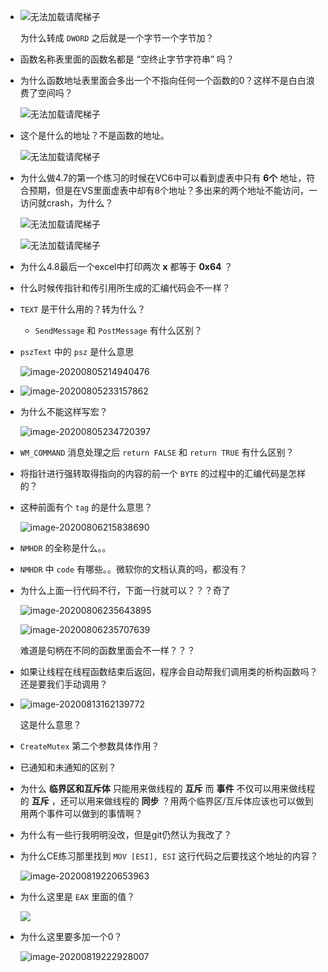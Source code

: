 + ![无法加载请爬梯子](https://raw.githubusercontent.com/smallzhong/picgo-pic-bed/master/20200706155849.png)

  为什么转成 `DWORD` 之后就是一个字节一个字节加？

+ 函数名称表里面的函数名都是 “空终止字节字符串” 吗？

+ 为什么函数地址表里面会多出一个不指向任何一个函数的0？这样不是白白浪费了空间吗？

  ![无法加载请爬梯子](https://raw.githubusercontent.com/smallzhong/picgo-pic-bed/master/20200709180637.png)

+ 这个是什么的地址？不是函数的地址。

  ![无法加载请爬梯子](https://raw.githubusercontent.com/smallzhong/picgo-pic-bed/master/20200716193431.png)

+ 为什么做4.7的第一个练习的时候在VC6中可以看到虚表中只有 **6个** 地址，符合预期，但是在VS里面虚表中却有8个地址？多出来的两个地址不能访问，一访问就crash，为什么？

  ![无法加载请爬梯子](https://raw.githubusercontent.com/smallzhong/picgo-pic-bed/master/20200721143105.png)

  ![无法加载请爬梯子](https://raw.githubusercontent.com/smallzhong/picgo-pic-bed/master/20200721142615.png)

+ 为什么4.8最后一个excel中打印两次 **x** 都等于 **0x64** ？

+ 什么时候传指针和传引用所生成的汇编代码会不一样？

+ `TEXT` 是干什么用的？转为什么？

  + `SendMessage` 和 `PostMessage` 有什么区别？
  
+ `pszText` 中的 `psz` 是什么意思

  ![image-20200805214940476](https://raw.githubusercontent.com/smallzhong/picgo-pic-bed/master/image-20200805214940476.png)

+ ![image-20200805233157862](https://raw.githubusercontent.com/smallzhong/picgo-pic-bed/master/image-20200805233157862.png)

+ 为什么不能这样写宏？

  ![image-20200805234720397](https://raw.githubusercontent.com/smallzhong/picgo-pic-bed/master/image-20200805234720397.png)

+ `WM_COMMAND` 消息处理之后 `return FALSE` 和 `return TRUE` 有什么区别？

+ 将指针进行强转取得指向的内容的前一个 `BYTE` 的过程中的汇编代码是怎样的？

+ 这种前面有个 `tag` 的是什么意思？

  ![image-20200806215838690](https://raw.githubusercontent.com/smallzhong/picgo-pic-bed/master/image-20200806215838690.png)

+ `NMHDR` 的全称是什么。。

+ `NMHDR` 中 `code` 有哪些。。微软你的文档认真的吗，都没有？

+ 为什么上面一行代码不行，下面一行就可以？？？奇了

  ![image-20200806235643895](https://raw.githubusercontent.com/smallzhong/picgo-pic-bed/master/image-20200806235643895.png)

  ![image-20200806235707639](https://raw.githubusercontent.com/smallzhong/picgo-pic-bed/master/image-20200806235707639.png)

  难道是句柄在不同的函数里面会不一样？？？
  
+ 如果让线程在线程函数结束后返回，程序会自动帮我们调用类的析构函数吗？还是要我们手动调用？

+ ![image-20200813162139772](https://raw.githubusercontent.com/smallzhong/picgo-pic-bed/master/image-20200813162139772.png)

  这是什么意思？

+ `CreateMutex` 第二个参数具体作用？

+ 已通知和未通知的区别？

+ 为什么 **临界区和互斥体** 只能用来做线程的 **互斥** 而 **事件** 不仅可以用来做线程的 **互斥** ，还可以用来做线程的 **同步** ？用两个临界区/互斥体应该也可以做到用两个事件可以做到的事情啊？

+ 为什么有一些行我明明没改，但是git仍然认为我改了？

+ 为什么CE练习那里找到 `MOV [ESI], ESI` 这行代码之后要找这个地址的内容？

  ![image-20200819220653963](https://raw.githubusercontent.com/smallzhong/picgo-pic-bed/master/image-20200819220653963.png)

+ 为什么这里是 `EAX` 里面的值？

  ![](https://raw.githubusercontent.com/smallzhong/picgo-pic-bed/master/image-20200819220653963.png)

+ 为什么这里要多加一个0？

  ![image-20200819222928007](https://raw.githubusercontent.com/smallzhong/picgo-pic-bed/master/image-20200819222928007.png)

 

